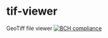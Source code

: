 # tif-viewer
GeoTiff file viewer
[![BCH compliance](https://bettercodehub.com/edge/badge/toodef/tif-viewer?branch=master)](https://bettercodehub.com/)
